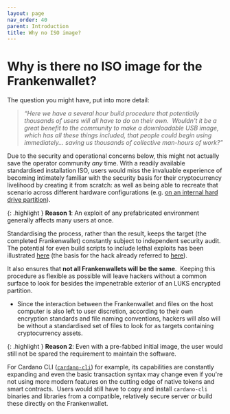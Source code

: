 ```yaml
---
layout: page
nav_order: 40
parent: Introduction
title: Why no ISO image?
---
```

# Why is there no ISO image for the Frankenwallet?
The question you might have, put into more detail:

> *“Here we have a several hour build procedure that potentially thousands of users will all have to do on their own.  Wouldn't it be a great benefit to the community to make a downloadable USB image, which has all these things included, that people could begin using immediately... saving us thousands of collective man-hours of work?”*

Due to the security and operational concerns below, this might not actually save the operator community *any* time.  With a readily available standardised installation ISO, users would miss the invaluable experience of becoming intimately familiar with the security basis for their cryptocurrency livelihood by creating it from scratch: as well as being able to recreate that scenario across different hardware configurations (e.g. [on an internal hard drive partition](/install/internal)).

{: .highlight }
**Reason 1**: An exploit of any prefabricated environment generally affects many users at once.

Standardising the process, rather than the result, keeps the target (the completed Frankenwallet) constantly subject to independent security audit.  The potential for even build scripts to include lethal exploits has been illustrated [here](https://blog.aquasec.com/malicious-container-image-docker-container-host) (the basis for the hack already referred to [here](/intro/history)).

It also ensures that **not all Frankenwallets will be the same**.  Keeping this procedure as flexible as possible will leave hackers without a common surface to look for besides the impenetrable exterior of an LUKS encrypted partition.

- Since the interaction between the Frankenwallet and files on the host computer is also left to user discretion, according to their own encryption standards and file naming conventions, hackers will also will be without a standardised set of files to look for as targets containing cryptocurrency assets.

{: .highlight }
**Reason 2**: Even with a pre-fabbed initial image, the user would still not be spared the requirement to maintain the software.

For Cardano CLI ([`cardano-cli`](https://developers.cardano.org/docs/get-started/cardano-cli/get-started/)) for example, its capabilities are constantly expanding and even the basic transaction syntax may change even if you're not using more modern features on the cutting edge of native tokens and smart contracts.  Users would still have to copy and install `cardano-cli` binaries and libraries from a compatible, relatively secure server *or* build these directly on the Frankenwallet.
